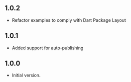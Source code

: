 ## 1.0.2
- Refactor examples to comply with Dart Package Layout

## 1.0.1
- Added support for auto-publishing

## 1.0.0

- Initial version.
